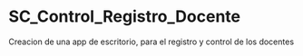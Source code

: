 # SC_Control_Registro_Docente
Creacion de una app de escritorio, para el registro y control de los docentes 
